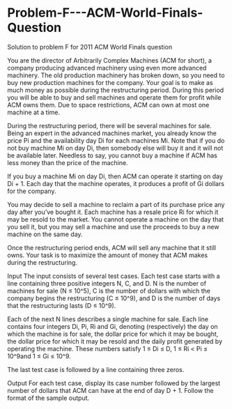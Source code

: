 # Problem-F---ACM-World-Finals-Question
Solution to problem F for 2011 ACM World Finals question 

You are the director of Arbitrarily Complex Machines (ACM for short), a company producing advanced machinery
using even more advanced machinery. The old production machinery has broken down, so you need to buy new
production machines for the company. Your goal is to make as much money as possible during the restructuring
period. During this period you will be able to buy and sell machines and operate them for profit while ACM owns
them. Due to space restrictions, ACM can own at most one machine at a time.

During the restructuring period, there will be several machines for sale. Being an expert in the advanced machines
market, you already know the price Pi and the availability day Di for each machines Mi. 
Note that if you do not buy machine Mi on day Di, then somebody else will buy it and it will not be available later. 
Needless to say, you cannot buy a machine if ACM has less money than the price of the machine.

If you buy a machine Mi on day Di, then ACM can operate it starting on day Di + 1. Each day that the machine
operates, it produces a profit of Gi dollars for the company.

You may decide to sell a machine to reclaim a part of its purchase price any day after you’ve bought it. Each machine
has a resale price Ri for which it may be resold to the market. You cannot operate a machine on the day that you sell
it, but you may sell a machine and use the proceeds to buy a new machine on the same day.

Once the restructuring period ends, ACM will sell any machine that it still owns. Your task is to maximize the amount
of money that ACM makes during the restructuring.

Input
The input consists of several test cases. Each test case starts with a line containing three positive integers N, C, and
D. N is the number of machines for sale (N ≤ 10^5), C is the number of dollars with which the company begins the
restructuring (C ≤ 10^9), and D is the number of days that the restructuring lasts (D ≤ 10^9).

Each of the next N lines describes a single machine for sale. Each line contains four integers Di, Pi, Ri and Gi,
denoting (respectively) the day on which the machine is for sale, the dollar price for which it may be bought, the
dollar price for which it may be resold and the daily profit generated by operating the machine. These numbers satisfy
1 ≤ Di ≤ D, 1 ≤ Ri < Pi ≤ 10^9and 1 ≤ Gi ≤ 10^9.

The last test case is followed by a line containing three zeros.

Output
For each test case, display its case number followed by the largest number of dollars that ACM can have at the end of
day D + 1.
Follow the format of the sample output.
